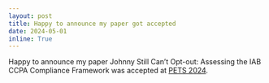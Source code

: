 ```yaml
---
layout: post
title: Happy to announce my paper got accepted
date: 2024-05-01
inline: True
---
```


Happy to announce my paper  Johnny Still Can’t Opt-out: Assessing the IAB CCPA Compliance Framework was accepted at <a href="https://petsymposium.org/2024/">PETS 2024</a>.
